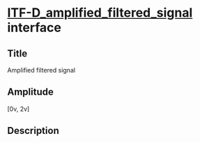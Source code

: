 # [ITF-D_amplified_filtered_signal]()  interface

## Title
Amplified filtered signal

## Amplitude
[0v, 2v]

## Description
